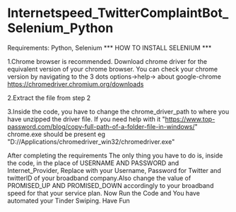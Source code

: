 # Internetspeed_TwitterComplaintBot_Selenium_Python


Requirements: Python, Selenium *** HOW TO INSTALL SELENIUM ***

1.Chrome browser is recommended. Download chrome driver for the equivalent version of your chrome browser. You can check your chrome version by navigating to the 3 dots options->help-> about google-chrome https://chromedriver.chromium.org/downloads

2.Extract the file from step 2

3.Inside the code, you have to change the chrome_driver_path to where you have unzipped the driver file. If you need help with it "https://www.top-password.com/blog/copy-full-path-of-a-folder-file-in-windows/" chrome.exe should be present eg "D://Applications/chromedriver_win32/chromedriver.exe"

After completing the requirements The only thing you have to do is, inside the code, in the place of USERNAME AND PASSWORD and Internet_Provider, Replace with your Username, Password for Twitter and twitterID of your broadband company.Also change the value of PROMISED_UP AND PROMISED_DOWN accordingly to your broadband speed for that your service plan. Now Run the Code and You have automated your Tinder Swiping. Have Fun
